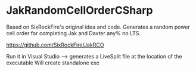 # JakRandomCellOrderCSharp
Based on SixRockFire's original idea and code. Generates a random power cell order for completing Jak and Daxter any% no LTS.

https://github.com/SixRockFire/JakRCO

Run it in Visual Studio --> generates a LiveSplit file at the location of the executable
Will create standalone exe
